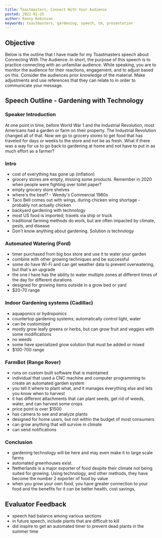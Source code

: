 ```yaml
---
title: Toastmasters, Connect With Your Audience
posted: 2022-01-25
author: Kenny Robinson
keywords: toastmasters, gardening, speech, tm, presentation
---
```


## Objective

Below is the outline that I have made for my Toastmasters speech about Connecting With The Audience. 
In short, the purpose of this speech is to practice connecting with an unfamiliar audience. While speaking, 
you are to monitor the audience for their reactions, engagement, and to adjust based on this.
Consider the audiences prior knowledge of the material. Make adjustments and use references that they can 
relate to in order to communicate your message.

## Speech Outline - Gardening with Technology

### Speaker Introduction

At one point in time, before World War 1 and the Industrial Revolution, most Americans had a garden or farm on their property. The Industrial Revolution changed all of that. Now we go to grocery stores to get food that has traveled for days or weeks to the store and not be as fresh. What if there was a way for us to go back to gardening at home and not have to put in as much effort as a farmer?

### Intro

* cost of everything has gone up (inflation) 
* grocery stores are empty, missing some products. Remember in 2020 when people were fighting over toilet paper?
* empty grocery store shelves
* where's the beef? - Wendy's Commercial 1980s
* Taco Bell comes out with wings, during chicken wing shortage - probably not actually chicken
* backyard gardening with technology
* most US food is imported; travels via ship or truck
* traditional farming methods do work, but are often impacted by climate, pests, and disease
* Don't know anything about gardening. Solution is technology

### Automated Watering (Ford)

* timer purchased from big box store and use it to water your garden
* combine with other growing techniques and be successful
* some do have Wi-Fi and can get weather data to prevent overwatering, but that's an upgrade
* the one I have has the ability to water multiple zones at different times of the day for different durations
* designed for growing items outside in a grow bed or yard
* $20-70 range

### Indoor Gardening systems (Cadillac)

* aquaponics or hydroponics 
* countertop gardening systems; automatically control light, water
* can be customized 
* mostly grow leafy greens or herbs, but can grow fruit and veggies with some modifications
* no weeds
* some have specialized grow solution that must be added or mixed
* $100-700 range

### FarmBot (Range Rover)

* runs on custom built software that is maintained
* individual that used a CNC machine and computer programming to create an automated garden system
* you tell it where to plant what, and it manages everything else and lets you know when to harvest
* it has different attachments that can plant seeds, get rid of weeds, water, and can harvest some crops
* price point is over $1500
* has camera to see and analyze plants
* designed for home users, but not within the budget of most consumers
* can grow anything that will survive in climate
* can send notifications

### Conclusion

* gardening technology will be here and may even make it to large scale farms 
* automated greenhouses exist. 
* Netherlands is a major exporter of food despite their climate not being suited for growing. Using technology, and other methods, they
 have become the number 2 exporter of food by value 
* when you grow your own food, you have greater connection to your food and the benefits 
for it can be better health, cost savings,

## Evaluator Feedback

* speech had balance among various sections
* in future speech, include plants that are difficult to kill
* did inspire to get an automated timer to prevent dead plants in the summer time
